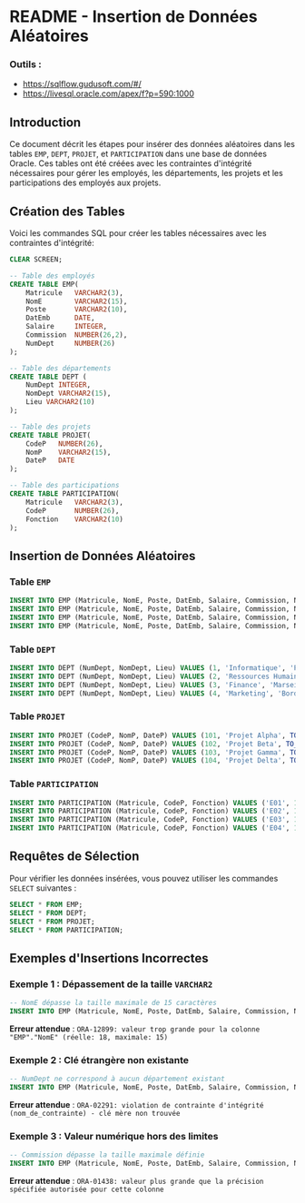 # README - Insertion de Données Aléatoires
### Outils : 
- https://sqlflow.gudusoft.com/#/
- https://livesql.oracle.com/apex/f?p=590:1000
## Introduction

Ce document décrit les étapes pour insérer des données aléatoires dans les tables `EMP`, `DEPT`, `PROJET`, et `PARTICIPATION` dans une base de données Oracle. Ces tables ont été créées avec les contraintes d'intégrité nécessaires pour gérer les employés, les départements, les projets et les participations des employés aux projets.

## Création des Tables

Voici les commandes SQL pour créer les tables nécessaires avec les contraintes d'intégrité:

```sql
CLEAR SCREEN;

-- Table des employés
CREATE TABLE EMP(
    Matricule   VARCHAR2(3),
    NomE        VARCHAR2(15),
    Poste       VARCHAR2(10),
    DatEmb      DATE,
    Salaire     INTEGER,
    Commission  NUMBER(26,2),
    NumDept     NUMBER(26) 
);

-- Table des départements
CREATE TABLE DEPT (
    NumDept INTEGER,
    NomDept VARCHAR2(15),
    Lieu VARCHAR2(10)
);

-- Table des projets
CREATE TABLE PROJET(
    CodeP   NUMBER(26),
    NomP    VARCHAR2(15),
    DateP   DATE
);

-- Table des participations
CREATE TABLE PARTICIPATION(
    Matricule   VARCHAR2(3),
    CodeP       NUMBER(26),
    Fonction    VARCHAR2(10)
);
```

## Insertion de Données Aléatoires

### Table `EMP`

```sql
INSERT INTO EMP (Matricule, NomE, Poste, DatEmb, Salaire, Commission, NumDept) VALUES ('E01', 'Dupont', 'Manager', TO_DATE('2020-01-15', 'YYYY-MM-DD'), 50000, 5000.50, 1);
INSERT INTO EMP (Matricule, NomE, Poste, DatEmb, Salaire, Commission, NumDept) VALUES ('E02', 'Durand', 'Analyste', TO_DATE('2021-05-22', 'YYYY-MM-DD'), 45000, 3000.00, 2);
INSERT INTO EMP (Matricule, NomE, Poste, DatEmb, Salaire, Commission, NumDept) VALUES ('E03', 'Martin', 'Développeur', TO_DATE('2019-09-10', 'YYYY-MM-DD'), 40000, 2500.75, 3);
INSERT INTO EMP (Matricule, NomE, Poste, DatEmb, Salaire, Commission, NumDept) VALUES ('E04', 'Bernard', 'Testeur', TO_DATE('2022-11-05', 'YYYY-MM-DD'), 35000, 2000.00, 1);
```

### Table `DEPT`

```sql
INSERT INTO DEPT (NumDept, NomDept, Lieu) VALUES (1, 'Informatique', 'Paris');
INSERT INTO DEPT (NumDept, NomDept, Lieu) VALUES (2, 'Ressources Humaines', 'Lyon');
INSERT INTO DEPT (NumDept, NomDept, Lieu) VALUES (3, 'Finance', 'Marseille');
INSERT INTO DEPT (NumDept, NomDept, Lieu) VALUES (4, 'Marketing', 'Bordeaux');
```

### Table `PROJET`

```sql
INSERT INTO PROJET (CodeP, NomP, DateP) VALUES (101, 'Projet Alpha', TO_DATE('2023-01-01', 'YYYY-MM-DD'));
INSERT INTO PROJET (CodeP, NomP, DateP) VALUES (102, 'Projet Beta', TO_DATE('2023-06-15', 'YYYY-MM-DD'));
INSERT INTO PROJET (CodeP, NomP, DateP) VALUES (103, 'Projet Gamma', TO_DATE('2024-02-20', 'YYYY-MM-DD'));
INSERT INTO PROJET (CodeP, NomP, DateP) VALUES (104, 'Projet Delta', TO_DATE('2023-12-05', 'YYYY-MM-DD'));
```

### Table `PARTICIPATION`

```sql
INSERT INTO PARTICIPATION (Matricule, CodeP, Fonction) VALUES ('E01', 101, 'Chef de projet');
INSERT INTO PARTICIPATION (Matricule, CodeP, Fonction) VALUES ('E02', 102, 'Analyste');
INSERT INTO PARTICIPATION (Matricule, CodeP, Fonction) VALUES ('E03', 103, 'Développeur');
INSERT INTO PARTICIPATION (Matricule, CodeP, Fonction) VALUES ('E04', 104, 'Testeur');
```

## Requêtes de Sélection

Pour vérifier les données insérées, vous pouvez utiliser les commandes `SELECT` suivantes :

```sql
SELECT * FROM EMP;
SELECT * FROM DEPT;
SELECT * FROM PROJET;
SELECT * FROM PARTICIPATION;
```

## Exemples d'Insertions Incorrectes

### Exemple 1 : Dépassement de la taille `VARCHAR2`

```sql
-- NomE dépasse la taille maximale de 15 caractères
INSERT INTO EMP (Matricule, NomE, Poste, DatEmb, Salaire, Commission, NumDept) VALUES ('E05', 'DupontDupontDupont', 'Manager', TO_DATE('2020-01-15', 'YYYY-MM-DD'), 50000, 5000.50, 1);
```

**Erreur attendue** : `ORA-12899: valeur trop grande pour la colonne "EMP"."NomE" (réelle: 18, maximale: 15)`

### Exemple 2 : Clé étrangère non existante

```sql
-- NumDept ne correspond à aucun département existant
INSERT INTO EMP (Matricule, NomE, Poste, DatEmb, Salaire, Commission, NumDept) VALUES ('E06', 'Lemoine', 'Manager', TO_DATE('2020-01-15', 'YYYY-MM-DD'), 50000, 5000.50, 10);
```

**Erreur attendue** : `ORA-02291: violation de contrainte d'intégrité (nom_de_contrainte) - clé mère non trouvée`

### Exemple 3 : Valeur numérique hors des limites

```sql
-- Commission dépasse la taille maximale définie
INSERT INTO EMP (Matricule, NomE, Poste, DatEmb, Salaire, Commission, NumDept) VALUES ('E07', 'Petit', 'Analyste', TO_DATE('2021-05-22', 'YYYY-MM-DD'), 45000, 12345678901234567890123456.78, 2);
```

**Erreur attendue** : `ORA-01438: valeur plus grande que la précision spécifiée autorisée pour cette colonne`

